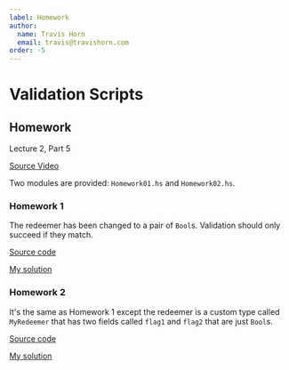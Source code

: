 ```yaml
---
label: Homework
author:
  name: Travis Horn
  email: travis@travishorn.com
order: -5
---
```


# Validation Scripts

## Homework

Lecture 2, Part 5

[Source
Video](https://www.youtube.com/watch?v=_r-EpXzQGKo&list=PLNEK_Ejlx3x0mhPmOjPSHZPtTFpfJo3Nd&index=5)

Two modules are provided: `Homework01.hs` and `Homework02.hs`.

### Homework 1

The redeemer has been changed to a pair of `Bool`s. Validation should only
succeed if they match.

[Source
code](https://github.com/input-output-hk/plutus-pioneer-program/blob/main/code/week02/src/Week02/Homework1.hs)

[My
solution](https://github.com/travishorn/plutus-pioneer-program/blob/main/code/week02/src/Week02/Homework1.hs)

### Homework 2

It's the same as Homework 1 except the redeemer is a custom type called
`MyRedeemer` that has two fields called `flag1` and `flag2` that are just
`Bool`s.

[Source
code](https://github.com/input-output-hk/plutus-pioneer-program/blob/main/code/week02/src/Week02/Homework2.hs)

[My
solution](https://github.com/travishorn/plutus-pioneer-program/blob/main/code/week02/src/Week02/Homework2.hs)
